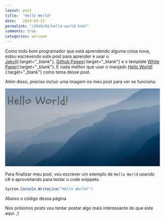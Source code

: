```yaml
---
layout: post
title:  "Hello World"
date:   2019-03-13
permalink: "/2019/03/hello-world.html"
comments: true
categories: welcome
---
```

Como todo bom programador que está aprendendo alguma coisa nova, estou escrevendo este post para aprender e usar o [Jekyll][jekyll-docs]{:target="_blank"}, [Github Pages][github-pages]{:target="_blank"} e o template [White Paper][white-paper]{:target="_blank"}. E nada melhor que usar o manjado [Hello World!][hello-world-wiki]{:target="_blank"} como tema desse post.

Além disso, preciso incluir uma imagem no meu post para ver se funciona.

![Hello World!](/assets/img/Hello-World.png)

Para finalizar meu post, vou escrever um exemplo de `Hello World` usando c# e aproveitando para testar o code snippets:

```csharp
System.Console.WriteLine("Hello World!")
```

Abaixo o código dessa página

<script src="https://gist.github.com/fabio-neves/5475b88fcb6ea2d2208f97be0495f075.js"></script>

Nos próximos posts vou tentar postar algo mais interessante do que este aqui. ;)

[github-pages]: https://pages.github.com/
[jekyll-docs]: https://jekyllrb.com/docs/home
[white-paper]: https://github.com/vinitkumar/white-paper
[hello-world-wiki]: https://en.wikipedia.org/wiki/%22Hello,_World!%22_program
